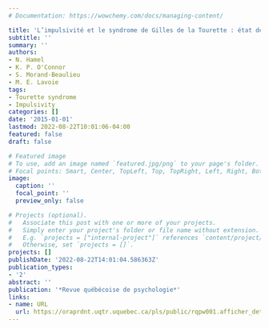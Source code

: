 ```yaml
---
# Documentation: https://wowchemy.com/docs/managing-content/

title: 'L’impulsivité et le syndrome de Gilles de la Tourette : état des connaissances'
subtitle: ''
summary: ''
authors:
- N. Hamel
- K. P. O'Connor
- S. Morand-Beaulieu
- M. E. Lavoie
tags:
- Tourette syndrome
- Impulsivity
categories: []
date: '2015-01-01'
lastmod: 2022-08-22T10:01:06-04:00
featured: false
draft: false

# Featured image
# To use, add an image named `featured.jpg/png` to your page's folder.
# Focal points: Smart, Center, TopLeft, Top, TopRight, Left, Right, BottomLeft, Bottom, BottomRight.
image:
  caption: ''
  focal_point: ''
  preview_only: false

# Projects (optional).
#   Associate this post with one or more of your projects.
#   Simply enter your project's folder or file name without extension.
#   E.g. `projects = ["internal-project"]` references `content/project/deep-learning/index.md`.
#   Otherwise, set `projects = []`.
projects: []
publishDate: '2022-08-22T14:01:04.586363Z'
publication_types:
- '2'
abstract: ''
publication: '*Revue québécoise de psychologie*'
links:
- name: URL
  url: https://oraprdnt.uqtr.uquebec.ca/pls/public/rqpw001.afficher_detail?owa_bottin=&owa_contexte=$1935-50&owa_apercu=O&owa_membre_par_adresse_IP=N&owa_annee=2015&owa_volume=36&owa_numero=2&owa_article=A053
---
```

